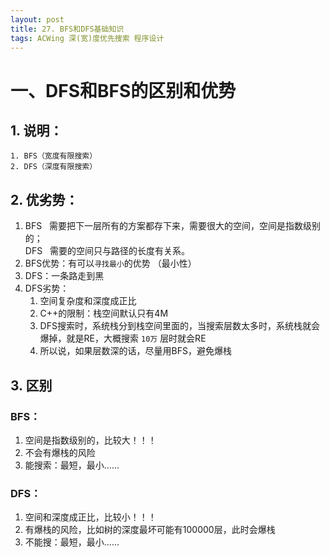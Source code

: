 ```yaml
---
layout: post
title: 27. BFS和DFS基础知识
tags: ACWing 深(宽)度优先搜索 程序设计
---
```


# 一、DFS和BFS的区别和优势
## 1.  说明：
    1. BFS（宽度有限搜索）
    2. DFS（深度有限搜索）

## 2. 优劣势：
   1. BFS &nbsp; 需要把下一层所有的方案都存下来，需要很大的空间，空间是指数级别的；<br/> DFS &nbsp; 需要的空间只与路径的长度有关系。
   2. BFS优势：有可以`寻找最小`的优势 （最小性）
   3. DFS：一条路走到黑
   4. DFS劣势：
      1. 空间复杂度和深度成正比
      2. C++的限制：栈空间默认只有4M
      3. DFS搜索时，系统栈分到栈空间里面的，当搜索层数太多时，系统栈就会爆掉，就是RE，大概搜索 `10万` 层时就会RE
      4. 所以说，如果层数深的话，尽量用BFS，避免爆栈
   

## 3. 区别

### **BFS**：
1. 空间是指数级别的，比较大！！！
2. 不会有爆栈的风险
3. 能搜索：最短，最小……


### **DFS**：
1. 空间和深度成正比，比较小！！！
2. 有爆栈的风险，比如树的深度最坏可能有100000层，此时会爆栈
3. 不能搜：最短，最小……